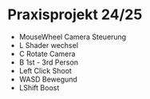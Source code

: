 # Praxisprojekt 24/25
- MouseWheel Camera Steuerung
- L Shader wechsel
- C Rotate Camera
- B 1st - 3rd Person
- Left Click Shoot
- WASD Bewegund
- LShift Boost
